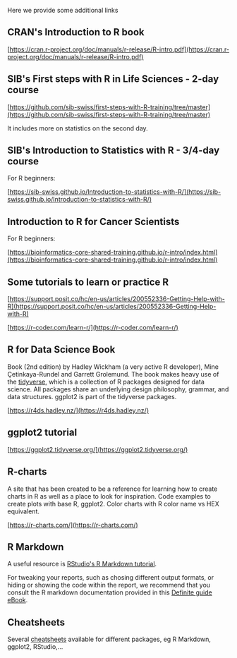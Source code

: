 Here we provide some additional links

## CRAN's Introduction to R book

[https://cran.r-project.org/doc/manuals/r-release/R-intro.pdf](https://cran.r-project.org/doc/manuals/r-release/R-intro.pdf)


## SIB's First steps with R in Life Sciences - 2-day course

[https://github.com/sib-swiss/first-steps-with-R-training/tree/master](https://github.com/sib-swiss/first-steps-with-R-training/tree/master)

It includes more on statistics on the second day.


## SIB's Introduction to Statistics with R - 3/4-day course

For R beginners:

[https://sib-swiss.github.io/Introduction-to-statistics-with-R/](https://sib-swiss.github.io/Introduction-to-statistics-with-R/)


## Introduction to R for Cancer Scientists

For R beginners:

[https://bioinformatics-core-shared-training.github.io/r-intro/index.html](https://bioinformatics-core-shared-training.github.io/r-intro/index.html)


## Some tutorials to learn or practice R

[https://support.posit.co/hc/en-us/articles/200552336-Getting-Help-with-R](https://support.posit.co/hc/en-us/articles/200552336-Getting-Help-with-R)

[https://r-coder.com/learn-r/](https://r-coder.com/learn-r/)


## R for Data Science Book

Book (2nd edition) by Hadley Wickham (a very active R developer), Mine Çetinkaya-Rundel and Garrett Grolemund. The book makes heavy use of the [tidyverse](https://www.tidyverse.org/), which is a collection of R packages designed for data science. All packages share an underlying design philosophy, grammar, and data structures. ggplot2 is part of the tidyverse packages.

[https://r4ds.hadley.nz/](https://r4ds.hadley.nz/)


## ggplot2 tutorial

[https://ggplot2.tidyverse.org/](https://ggplot2.tidyverse.org/)


## R-charts

A site that has been created to be a reference for learning how to create charts in R as well as a place to look for inspiration. Code examples to create plots with base R, ggplot2. Color charts with R color name vs HEX equivalent.

[https://r-charts.com/](https://r-charts.com/)


## R Markdown

A useful resource is [RStudio's R Markdown tutorial](https://rmarkdown.rstudio.com/lesson-1.html).

For tweaking your reports, such as chosing different output formats, or hiding or showing the code within the report, we recommend that you consult the R markdown documentation provided in this [Definite guide eBook](https://bookdown.org/yihui/rmarkdown/).


## Cheatsheets

Several [cheatsheets](https://posit.co/resources/cheatsheets/) available for different packages, eg R Markdown, ggplot2, RStudio,...


